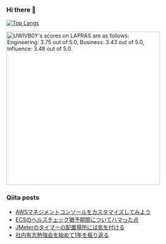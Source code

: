 ### Hi there 👋

[![Top Langs](https://github-readme-stats.vercel.app/api/top-langs/?username=yoyoyo-pg&layout=compact&hide=javascript,html,css&theme=radical)](https://github.com/anuraghazra/github-readme-stats)

<!--START_SECTION:lapras-card-->
<p ><a href="https://lapras.com/public/UWIVB0Y" target="_blank" rel="noopener noreferrer"><img alt="UWIVB0Y's scores on LAPRAS are as follows: Engineering: 3.75 out of 5.0, Business: 3.43 out of 5.0, Influence: 3.48 out of 5.0." src="https://lapras-card-generator.vercel.app/api/svg?e=3.75&b=3.43&i=3.48&b1=%23020e27&b2=%230e5593&i1=%2303102f&i2=%231688bf&l=en" width="400" ></a></p>
<!--END_SECTION:lapras-card-->

### Qiita posts
<!-- BLOG-POST-LIST:START -->
- [AWSマネジメントコンソールをカスタマイズしてみよう](https://qiita.com/yoyoyo_pg/items/b6b0c04bafafcc79c9de)
- [ECSのヘルスチェック猶予期間についてハマった点](https://qiita.com/yoyoyo_pg/items/15e577f929f69bddbe09)
- [JMeterのタイマーの配置場所には気を付ける](https://qiita.com/yoyoyo_pg/items/7977d710a9f06efe8c35)
- [社内有志勉強会を始めて1年を振り返る](https://qiita.com/yoyoyo_pg/items/a04f644f6e0f8fa0b7dc)
<!-- BLOG-POST-LIST:END -->

